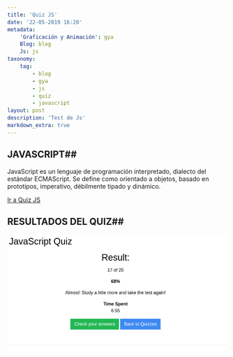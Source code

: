 ```yaml
---
title: 'Quiz JS'
date: '22-05-2019 16:20'
metadata:
    'Graficación y Animación': gya
    Blog: blog
    Js: js
taxonomy:
    tag:
        - blog
        - gya
        - js
        - quiz
        - javascript
layout: post
description: 'Test de Js'
markdown_extra: true
---
```


## JAVASCRIPT##
JavaScript es un lenguaje de programación interpretado, dialecto del estándar ECMAScript. Se define como orientado a objetos, basado en prototipos, imperativo, débilmente tipado y dinámico.

[Ir a Quiz JS](https://www.w3schools.com/js/js_quiz.asp)

## RESULTADOS DEL QUIZ##
![Qui Js](w3c-js.png)